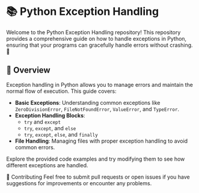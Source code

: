 # 📚 Python Exception Handling

Welcome to the Python Exception Handling repository! This repository provides a comprehensive guide on how to handle exceptions in Python, ensuring that your programs can gracefully handle errors without crashing. 🚀

## 📝 Overview

Exception handling in Python allows you to manage errors and maintain the normal flow of execution. This guide covers:

- **Basic Exceptions**: Understanding common exceptions like `ZeroDivisionError`, `FileNotFoundError`, `ValueError`, and `TypeError`.
- **Exception Handling Blocks**:
  - `try` and `except`
  - `try`, `except`, and `else`
  - `try`, `except`, `else`, and `finally`
- **File Handling**: Managing files with proper exception handling to avoid common errors.


Explore the provided code examples and try modifying them to see how different exceptions are handled.

🤝 Contributing
Feel free to submit pull requests or open issues if you have suggestions for improvements or encounter any problems.


